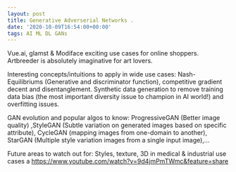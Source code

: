 ```yaml
---
layout: post
title: Generative Adverserial Networks .
date: '2020-10-09T16:54:00+00:00'
tags: AI ML DL GANs
---
```


Vue.ai, glamst & Modiface exciting use cases for online shoppers.  Artbreeder is absolutely imaginative for art lovers. 

Interesting concepts/intuitions to apply in wide use cases: Nash-Equilibriums (Generative and discriminator function), competitive gradient decent and disentanglement. Synthetic data generation to remove training data bias (the most important diversity issue to champion in AI world!) and overfitting issues. 
 
GAN evolution and popular algos to know: ProgressiveGAN (Better image quality) ,StyleGAN (Subtle variation on generated images based on specific attribute), CycleGAN (mapping images from one-domain to another), StarGAN (Multiple style variation images from a single input image),...

Future areas to watch out for: Styles, texture, 3D in medical & industrial use cases a
https://www.youtube.com/watch?v=9d4jmPmTWmc&feature=share
